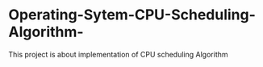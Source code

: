 # Operating-Sytem-CPU-Scheduling-Algorithm-
This project is about implementation of CPU scheduling Algorithm 
